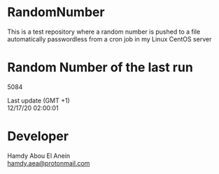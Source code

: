 # RandomNumber    
This is a test repository where a random number is pushed to a file automatically passwordless from a cron job in my Linux CentOS server    
# Random Number of the last run   
5084
      
Last update (GMT +1)    
12/17/20 02:00:01
# Developer    
Hamdy Abou El Anein   
hamdy.aea@protonmail.com
